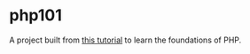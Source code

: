 # php101
A project built from [this tutorial](https://www.youtube.com/playlist?list=PL4cUxeGkcC9gksOX3Kd9KPo-O68ncT05o) to learn the foundations of PHP.
